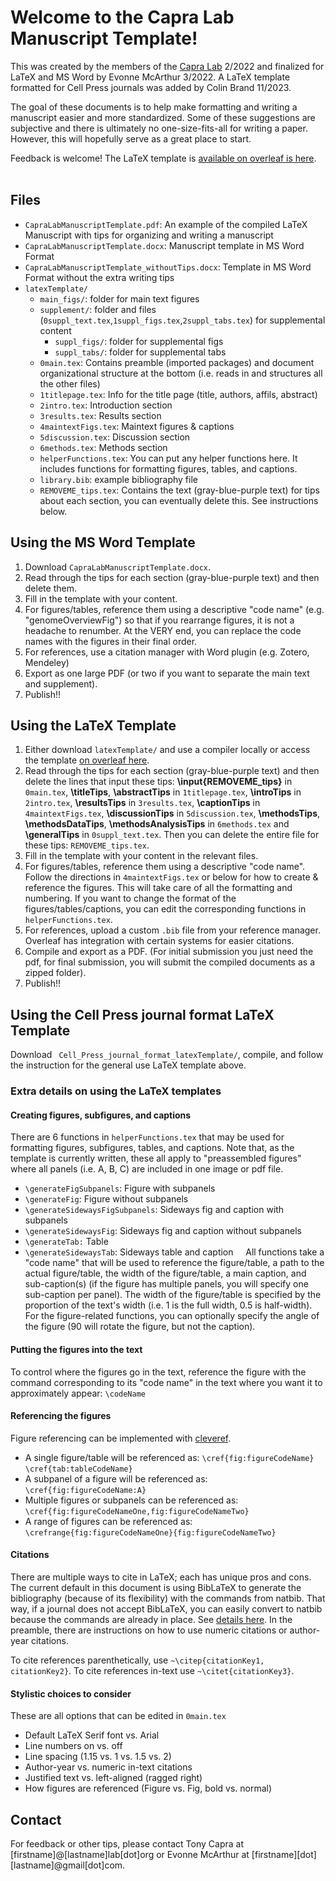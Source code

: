 # Welcome to the Capra Lab Manuscript Template!  
This was created by the members of the [Capra Lab](http://www.capralab.org/) 2/2022 and finalized for LaTeX and MS Word by Evonne McArthur 3/2022. A LaTeX template formatted for Cell Press journals was added by Colin Brand 11/2023.

The goal of these documents is to help make formatting and writing a manuscript easier and more standardized. Some of these suggestions are subjective and there is ultimately no one-size-fits-all for writing a paper. However, this will hopefully serve as a great place to start.  

Feedback is welcome! The LaTeX template is [available on overleaf is here](https://www.overleaf.com/latex/templates/capra-lab-manuscript-template/mrtmxhjdyzvz).  
  
## Files
- `CapraLabManuscriptTemplate.pdf`: An example of the compiled LaTeX Manuscript with tips for organizing and writing a manuscript  
- `CapraLabManuscriptTemplate.docx`: Manuscript template in MS Word Format  
- `CapraLabManuscriptTemplate_withoutTips.docx`: Template in MS Word Format without the extra writing tips
- `latexTemplate/`  
  - `main_figs/`: folder for main text figures  
  - `supplement/`: folder and files (`0suppl_text.tex`,`1suppl_figs.tex`,`2suppl_tabs.tex`) for supplemental content  
    - `suppl_figs/`: folder for supplemental figs  
    - `suppl_tabs/`: folder for supplemental tabs  
  - `0main.tex`: Contains preamble (imported packages) and document organizational structure at the bottom (i.e. reads in and structures all the other files)  
  - `1titlepage.tex`: Info for the title page (title, authors, affils, abstract)  
  - `2intro.tex`: Introduction section  
  - `3results.tex`: Results section  
  - `4maintextFigs.tex`: Maintext figures & captions  
  - `5discussion.tex`: Discussion section  
  - `6methods.tex`: Methods section  
  - `helperFunctions.tex`: You can put any helper functions here. It includes functions for formatting figures, tables, and captions.  
  - `library.bib`: example bibliography file  
  - `REMOVEME_tips.tex`: Contains the text (gray-blue-purple text) for tips about each section, you can eventually delete this. See instructions below.  
  
## Using the MS Word Template  
1. Download `CapraLabManuscriptTemplate.docx`.  
2. Read through the tips for each section (gray-blue-purple text) and then delete them.  
3. Fill in the template with your content.  
4. For figures/tables, reference them using a descriptive "code name" (e.g. "genomeOverviewFig") so that if you rearrange figures, it is not a headache to renumber. At the VERY end, you can replace the code names with the figures in their final order.  
5. For references, use a citation manager with Word plugin (e.g. Zotero, Mendeley)  
6. Export as one large PDF (or two if you want to separate the main text and supplement).  
7. Publish!!  
  
## Using the LaTeX Template  
1. Either download `latexTemplate/` and use a compiler locally or access the template [on overleaf here](https://www.overleaf.com/latex/templates/capra-lab-manuscript-template/mrtmxhjdyzvz).  
2. Read through the tips for each section (gray-blue-purple text) and then delete the lines that input these tips: **\input{REMOVEME_tips}** in `0main.tex`, **\titleTips**, **\abstractTips** in `1titlepage.tex`, **\introTips** in `2intro.tex`, **\resultsTips** in `3results.tex`, **\captionTips** in `4maintextFigs.tex`, **\discussionTips** in `5discussion.tex`, **\methodsTips**, **\methodsDataTips**, **\methodsAnalysisTips** in `6methods.tex` and **\generalTips** in `0suppl_text.tex`. Then you can delete the entire file for these tips: `REMOVEME_tips.tex`.  
3. Fill in the template with your content in the relevant files.  
4. For figures/tables, reference them using a descriptive "code name". Follow the directions in `4maintextFigs.tex` or below for how to create & reference the figures. This will take care of all the formatting and numbering. If you want to change the format of the figures/tables/captions, you can edit the corresponding functions in `helperFunctions.tex`.  
5. For references, upload a custom `.bib` file from your reference manager. Overleaf has integration with certain systems for easier citations.  
6. Compile and export as a PDF. (For initial submission you just need the pdf, for final submission, you will submit the compiled documents as a zipped folder).  
7. Publish!!

## Using the Cell Press journal format LaTeX Template
Download ` Cell_Press_journal_format_latexTemplate/`, compile, and follow the instruction for the general use LaTeX template above.
  
### Extra details on using the LaTeX templates  
#### Creating figures, subfigures, and captions  
There are 6 functions in `helperFunctions.tex` that may be used for formatting figures, subfigures, tables, and captions. Note that, as the template is currently written, these all apply to "preassembled figures" where all panels (i.e. A, B, C) are included in one image or pdf file. 
  
- `\generateFigSubpanels`: Figure with subpanels  
- `\generateFig`: Figure without subpanels  
- `\generateSidewaysFigSubpanels`: Sideways fig and caption with subpanels  
- `\generateSidewaysFig`: Sideways fig and caption without subpanels  
- `\generateTab:` Table  
- `\generateSidewaysTab`: Sideways table and caption  
  
All functions take a "code name" that will be used to reference the figure/table, a path to the actual figure/table, the width of the figure/table, a main caption, and sub-caption(s) (if the figure has multiple panels, you will specify one sub-caption per panel). The width of the figure/table is specified by the proportion of the text's width (i.e. 1 is the full width, 0.5 is half-width). For the figure-related functions, you can optionally specify the angle of the figure (90 will rotate the figure, but not the caption).  
  
#### Putting the figures into the text  
To control where the figures go in the text, reference the figure with the command corresponding to its "code name" in the text where you want it to approximately appear: `\codeName`  
  
#### Referencing the figures  
Figure referencing can be implemented with [cleveref](https://ctan.org/pkg/cleveref?lang=en).  
  
- A single figure/table will be referenced as: `\cref{fig:figureCodeName}` `\cref{tab:tableCodeName}`  
- A subpanel of a figure will be referenced as: `\cref{fig:figureCodeName:A}`  
- Multiple figures or subpanels can be referenced as: `\cref{fig:figureCodeNameOne,fig:figureCodeNameTwo}`  
- A range of figures can be referenced as: `\crefrange{fig:figureCodeNameOne}{fig:figureCodeNameTwo}`  
  
#### Citations  
There are multiple ways to cite in LaTeX; each has unique pros and cons. The current default in this document is using BibLaTeX to generate the bibliography (because of its flexibility) with the commands from natbib. That way, if a journal does not accept BibLaTeX, you can easily convert to natbib because the commands are already in place. See [details here](https://tex.stackexchange.com/questions/25701/bibtex-vs-biber-and-biblatex-vs-natbib). In the preamble, there are instructions on how to use numeric citations or author-year citations. 

To cite references parenthetically, use `~\citep{citationKey1, citationKey2}`. To cite references in-text use `~\citet{citationKey3}`.  

#### Stylistic choices to consider
These are all options that can be edited in `0main.tex`

- Default LaTeX Serif font vs. Arial
- Line numbers on vs. off
- Line spacing (1.15 vs. 1 vs. 1.5 vs. 2)
- Author-year vs. numeric in-text citations
- Justified text vs. left-aligned (ragged right)
- How figures are referenced (Figure vs. Fig, bold vs. normal)
  
## Contact  
For feedback or other tips, please contact Tony Capra at [firstname]@[lastname]lab[dot]org or Evonne McArthur at [firstname][dot][lastname]@gmail[dot]com.
